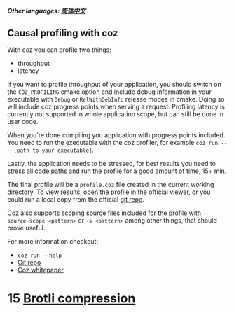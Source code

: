 ##### Other languages: [简体中文](/CHN//CHN/CHN-14-Coz分析)

## Causal profiling with coz

With coz you can profile two things:

* throughput
* latency

If you want to profile throughput of your application, you should switch on the `COZ_PROFILING` cmake option and include debug information in your executable with `Debug` or `RelWithDebInfo` release modes in cmake. Doing so will include coz progress points when serving a request. Profiling latency is currently not supported in whole application scope, but can still be done in user code.

When you're done compiling you application with progress points included. You need to run the executable with the coz profiler, for example `coz run --- [path to your executable]`.

Lastly, the application needs to be stressed, for best results you need to stress all code paths and run the profile for a good amount of time, 15+ min.

The final profile will be a `profile.coz` file created in the current working directory. To view results, open the profile in the official [viewer](https://plasma-umass.org/coz/), or you could run a local copy from the official [git repo](https://github.com/plasma-umass/coz).

Coz also supports scoping source files included for the profile with `--source-scope <pattern>` or `-s <pattern>` among other things, that should prove useful.

For more information checkout:

* `coz run --help`
* [Git repo](https://github.com/plasma-umass/coz)
* [Coz whitepaper](https://arxiv.org/pdf/1608.03676v1.pdf)

# 15 [Brotli compression](/ENG//ENG/ENG-15-Brotli)
